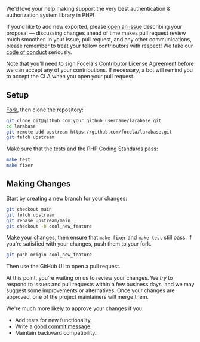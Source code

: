 We'd love your help making support the very best authentication & authorization
system library in PHP!

If you'd like to add new exported, please [open an issue][open-issue]
describing your proposal &mdash; discussing changes ahead of time makes
pull request review much smoother. In your issue, pull request, and any other
communications, please remember to treat your fellow contributors with
respect! We take our [code of conduct](CODE_OF_CONDUCT.md) seriously.

Note that you'll need to sign [Focela's Contributor License Agreement][cla]
before we can accept any of your contributions. If necessary, a bot will remind
you to accept the CLA when you open your pull request.

## Setup

[Fork][fork], then clone the repository:

```bash
git clone git@github.com:your_github_username/larabase.git
cd larabase
git remote add upstream https://github.com/focela/larabase.git
git fetch upstream
```

Make sure that the tests and the PHP Coding Standards pass:

```bash
make test
make fixer
```

## Making Changes

Start by creating a new branch for your changes:

```bash
git checkout main
git fetch upstream
git rebase upstream/main
git checkout -b cool_new_feature
```

Make your changes, then ensure that `make fixer` and `make test` still pass. If
you're satisfied with your changes, push them to your fork.

```bash
git push origin cool_new_feature
```

Then use the GitHub UI to open a pull request.

At this point, you're waiting on us to review your changes. We _try_ to respond
to issues and pull requests within a few business days, and we may suggest some
improvements or alternatives. Once your changes are approved, one of the
project maintainers will merge them.

We're much more likely to approve your changes if you:

- Add tests for new functionality.
- Write a [good commit message][commit-message].
- Maintain backward compatibility.

[fork]: https://github.com/focela/larabase/fork

[open-issue]: https://github.com/focela/larabase/issues/new

[cla]: https://cla-assistant.io/focela/larabase

[commit-message]: http://tbaggery.com/2008/04/19/a-note-about-git-commit-messages.html

